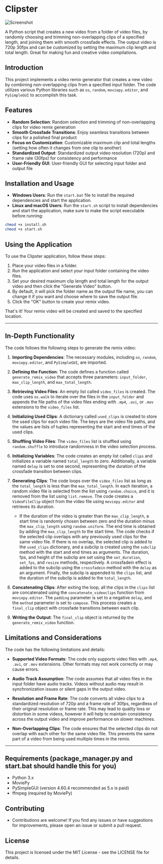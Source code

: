 # Clipster

![Screenshot](https://files.catbox.moe/8vvc30.JPG)

A Python script that creates a new video from a folder of video files, by randomly choosing and trimming non-overlapping clips of a specified length, and joining them with smooth crossfade effects. The output video is 720p 30fps and can be customized by setting the maximum clip length and total length. Great for making fun and creative video compilations.

## Introduction

This project implements a video remix generator that creates a new video by combining non-overlapping clips from a specified input folder. The code utilizes various Python libraries such as `os`, `random`, `moviepy.editor`, and `PySimpleGUI` to accomplish this task.

## Features

- **Random Selection**: Random selection and trimming of non-overlapping clips for video remix generation
- **Smooth Crossfade Transitions**: Enjoy seamless transitions between clips for a polished final product
- **Focus on Customization**: Customizable maximum clip and total lengths (setting how often it changes from one clip to another)
- **Standardized Output**: Standardized output video resolution (720p) and frame rate (30fps) for consistency and performance
- **User-Friendly GUI**: User-friendly GUI for selecting input folder and output file

## Installation and Usage
- **Windows Users**: Run the `start.bat` file to install the required dependencies and start the application.
- **Linux and macOS Users**: Run the `start.sh` script to install dependencies and start the application, make sure to make the script executable before running:
```bash
chmod +x install.sh
chmod +x start.sh
```

## Using the Application

To use the Clipster application, follow these steps:

1. Place your video files in a folder.
2. Run the application and select your input folder containing the video files.
3. Set your desired maximum clip length and total length for the output video and then click the "Generate Video" button.
4. By default, it will pick the folder name as the output file name, you can change it if you want and choose where to save the output file.
5. Click the "OK" button to create your remix video.

That's it! Your remix video will be created and saved to the specified location.

---

## In-Depth Functionality

The code follows the following steps to generate the remix video:

1. **Importing Dependencies**: The necessary modules, including `os`, `random`, `moviepy.editor`, and `PySimpleGUI`, are imported.

2. **Defining the Function**: The code defines a function called `generate_remix_video` that accepts three parameters: `input_folder`, `max_clip_length`, and `max_total_length`.

3. **Retrieving Video Files**: An empty list called `video_files` is created. The code uses `os.walk` to iterate over the files in the `input_folder` and appends the file paths of the video files ending with `.mp4`, `.avi`, or `.mov` extensions to the `video_files` list.

4. **Initializing Used Clips**: A dictionary called `used_clips` is created to store the used clips for each video file. The keys are the video file paths, and the values are lists of tuples representing the start and end times of the used clips.

5. **Shuffling Video Files**: The `video_files` list is shuffled using `random.shuffle` to introduce randomness in the video selection process.

6. **Initializing Variables**: The code creates an empty list called `clips` and initializes a variable named `total_length` to zero. Additionally, a variable named `delay` is set to one second, representing the duration of the crossfade transition between clips.

7. **Generating Clips**: The code loops over the `video_files` list as long as the `total_length` is less than the `max_total_length`. In each iteration, a random video file is selected from the list using `random.choice`, and it is removed from the list using `list.remove`. The code creates a `VideoFileClip` object from the video file using `moviepy.editor` and retrieves its duration.

   - If the duration of the video is greater than the `max_clip_length`, a start time is randomly chosen between zero and the duration minus the `max_clip_length` using `random.uniform`. The end time is obtained by adding the `max_clip_length` to the start time. The code checks if the selected clip overlaps with any previously used clips for the same video file. If there is no overlap, the selected clip is added to the `used_clips` dictionary, and a subclip is created using the `subclip` method with the start and end times as arguments. The duration, fps, and height of the subclip are set using the `set_duration`, `set_fps`, and `resize` methods, respectively. A crossfadein effect is added to the subclip using the `crossfadein` method with the `delay` as an argument. Finally, the subclip is appended to the `clips` list, and the duration of the subclip is added to the `total_length`.

8. **Concatenating Clips**: After exiting the loop, all the clips in the `clips` list are concatenated using the `concatenate_videoclips` function from `moviepy.editor`. The `padding` parameter is set to a negative `delay`, and the `method` parameter is set to `compose`. This process creates a `final_clip` object with crossfade transitions between each clip.

9. **Writing the Output**: The `final_clip` object is returned by the `generate_remix_video` function.

## Limitations and Considerations

The code has the following limitations and details:

- **Supported Video Formats**: The code only supports video files with `.mp4`, `.avi`, or `.mov` extensions. Other formats may not work correctly or may cause errors.

- **Audio Track Assumption**: The code assumes that all video files in the input folder have audio tracks. Videos without audio may result in synchronization issues or silent gaps in the output video.

- **Resolution and Frame Rate**: The code converts all video clips to a standardized resolution of 720p and a frame rate of 30fps, regardless of their original resolution or frame rate. This may lead to quality loss or distortion in some videos, however it will help to maintain consistency across the output video and improve performance on slower machines.

- **Non-Overlapping Clips**: The code ensures that the selected clips do not overlap with each other for the same video file. This prevents the same part of a video from being used multiple times in the remix.

---

## Requirements (package_manager.py and start.bat should handle this for you)

- Python 3.x
- MoviePy
- PySimpleGUI (version 4.60.4 recommended as 5.x is paid)
- ffmpeg (required by MoviePy)

## Contributing
- Contributions are welcome! If you find any issues or have suggestions for improvements, please open an issue or submit a pull request.

## License
This project is licensed under the MIT License - see the LICENSE file for details.